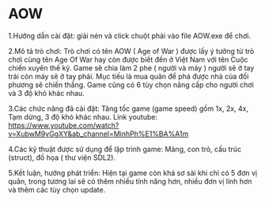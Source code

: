 # AOW
1.Hướng dẫn cài đặt: giải nén và click chuột phải vào file AOW.exe để chơi.

2.Mô tả trò chơi:
  Trò chơi có tên AOW ( Age of War ) được lấy ý tưởng từ trò chơi cùng tên Age Of War hay còn được biết đến ở Việt
Nam với tên Cuộc chiến xuyên thế kỷ.
  Game sẽ chia làm 2 phe ( người và máy ) người sẽ ở tay trái còn máy sẽ ở tay phải. Mục tiếu là mua quân để phá
được nhà của đối phương sẽ chiến thắng. Game cũng có 6 tùy chọn nâng cấp cho người chơi và 3 độ khó khác nhau.

3.Các chức năng đã cài đặt: Tăng tốc game (game speed) gồm 1x, 2x, 4x, Tạm dừng, 3 độ khó khác nhau.
  Link youtube: https://www.youtube.com/watch?v=XubwM9yGgXY&ab_channel=MinhPh%E1%BA%A1m

4.Các kỹ thuật được sử dụng để lập trình game: Mảng, con trỏ, cấu trúc (struct), đồ họa ( thư viện SDL2).

5.Kết luận, hướng phát triển:
  Hiện tại game còn khá sơ sài khi chỉ có 5 đơn vị quân, trong tương lai sẽ có thêm nhiều tính năng hơn, nhiều đơn
vị lính hơn và thêm các tùy chọn update.
